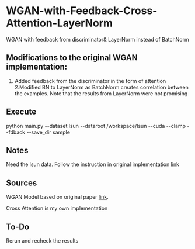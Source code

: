 # WGAN-with-Feedback-Cross-Attention-LayerNorm
WGAN with feedback from discriminator&amp; LayerNorm instead of BatchNorm


## Modifications to the original WGAN implementation:
1. Added feedback from the discriminator in the form of attention
2.Modified BN to LayerNorm as BatchNorm creates correlation between the examples.
Note that the results from LayerNorm were not promising

## Execute
python main.py --dataset lsun --dataroot /workspace/lsun --cuda --clamp --fdback --save_dir sample

## Notes
Need the lsun data.
Follow the instruction in original implementation [link](https://github.com/martinarjovsky/WassersteinGAN)

## Sources
WGAN Model based on original paper [link](https://arxiv.org/abs/1701.07875).

Cross Attention is my own implementation


## To-Do
Rerun and recheck the results

